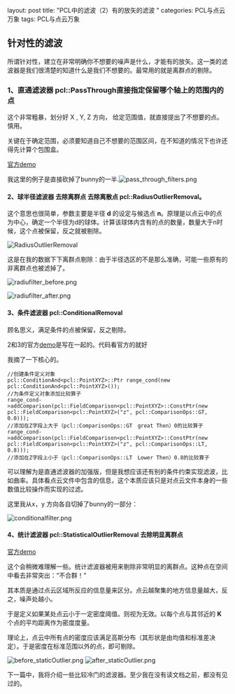 layout: post
title:  "PCL中的滤波（2）有的放矢的滤波 "
categories: PCL与点云万象
tags: PCL与点云万象



## 针对性的滤波 

所谓针对性，建立在非常明确你不想要的噪声是什么，才能有的放矢。这一类的滤波器是我们很清楚的知道什么是我们不想要的。最常用的就是离群点的剔除。

### 1、直通滤波器 pcl::PassThrough直接指定保留哪个轴上的范围内的点

这个非常粗暴，划分好 X , Y, Z  方向， 给定范围值，就直接提出了不想要的点。慎用。

关键在于确定范围，必须要知道自己不想要的范围区间，在不知道的情况下也许还得先计算个包围盒。

[官方demo](http://www.pointclouds.org/documentation/tutorials/passthrough.php#passthrough)

我这里的例子是直接砍掉了bunny的一半.![pass_through_filters.png](https://i.loli.net/2018/11/22/5bf6a9aea8cb7.png)



#### 2、球半径滤波器 去除离群点 去除离散点 pcl::RadiusOutlierRemoval。

这个意思也很简单，参数主要是半径 **d** 的设定与候选点 **n**。原理是以点云中的点为中心，确定一个半径为d的球体。计算该球体内含有的点的数量，数量大于n时候，这个点被保留，反之就被剔除。 

![RadiusOutlierRemoval](F:\picCopy\BlogPcl\RadiusOutlierRemoval.png)

这是在我的数据下下离群点剔除：由于半径选区的不是那么准确，可能一些原有的非离群点也被滤掉了。

![radiufilter_before.png](https://i.loli.net/2018/11/28/5bfe4619c15c3.png)

![radiufilter_after.png](https://i.loli.net/2018/11/28/5bfe461899c3f.png)

#### 3、条件滤波器 pcl::ConditionalRemoval

顾名思义，满足条件的点被保留，反之剔除。

2和3的官方[demo](http://pointclouds.org/documentation/tutorials/remove_outliers.php#remove-outliers)是写在一起的。代码看官方的就好

我摘了一下核心的。

```
//创建条件定义对象
pcl::ConditionAnd<pcl::PointXYZ>::Ptr range_cond(new pcl::ConditionAnd<pcl::PointXYZ>());
//为条件定义对象添加比较算子
range_cond->addComparison(pcl::FieldComparison<pcl::PointXYZ>::ConstPtr(new pcl::FieldComparison<pcl::PointXYZ>("z", pcl::ComparisonOps::GT, 0.0)));
//添加在Z字段上大于（pcl::ComparisonOps::GT　great Then）0的比较算子
range_cond->addComparison(pcl::FieldComparison<pcl::PointXYZ>::ConstPtr(new pcl::FieldComparison<pcl::PointXYZ>("z", pcl::ComparisonOps::LT, 0.8)));
//添加在Z字段上小于（pcl::ComparisonOps::LT　Lower Then）0.8的比较算子
```

可以理解为是直通滤波器的加强版，但是我想应该还有别的条件约束实现滤波，比如曲率。具体看点云文件中包含的信息，这个本质应该只是对点云文件本身的一些数值比较操作而实现的过滤。

这里我从x，y 方向各自切掉了bunny的一部分：


![conditionalfilter.png](https://i.loli.net/2018/11/28/5bfe4af25322c.png)




#### 4、统计滤波器 pcl::StatisticalOutlierRemoval 去除明显离群点

[官方demo](http://pointclouds.org/documentation/tutorials/statistical_outlier.php#statistical-outlier-removal)

这个会稍微难理解一些。统计滤波器被用来剔除非常明显的离群点。这种点在空间中看去非常突出：“不合群！”

其本质是通过点云区域所反应的信息量来区分。点云越聚集的地方信息量越大，反之，噪声处越小。



于是定义如果某处点云小于一定密度阈值。则视为无效。以每个点与其邻近的 **K** 个点的平均距离作为密度度量。

理论上，点云中所有点的密度应该满足高斯分布（其形状是由均值和标准差决定）。于是密度在标准范围以外的点，即可剔除。

![before_staticOutlier.png](https://i.loli.net/2018/11/24/5bf9085c53742.png)
![after_staticOutlier.png](https://i.loli.net/2018/11/24/5bf9085c36718.png)

 

下一篇中，我将介绍一些比较冷门的滤波器。至少我在没有读文档之前，都没有见过的。





